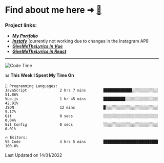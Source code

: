 # Find about me here ➜ [🧑](https://pauabella.dev)

### Project links:
- ***[My Portfolio](https://pauabella.dev)***
- ***[Instafy](https://instafy.me)*** (currently not working due to changes in the Instagram API)
- ***[GiveMeTheLyrics in Vue](https://lyrics.pauabella.dev)***
- ***[GiveMeTheLyrics in React](https://pauabella.dev/GiveMeTheLyrics)***

---
<!--START_SECTION:waka-->
![Code Time](http://img.shields.io/badge/Code%20Time-742%20hrs%2040%20mins-blue)

📊 **This Week I Spent My Time On** 

```text
💬 Programming Languages: 
JavaScript               2 hrs 7 mins        █████████████░░░░░░░░░░░░   51.86% 
Vue.js                   1 hr 45 mins        ██████████░░░░░░░░░░░░░░░   42.91% 
JSON                     12 mins             █░░░░░░░░░░░░░░░░░░░░░░░░   5.17% 
Git                      0 secs              ░░░░░░░░░░░░░░░░░░░░░░░░░   0.04% 
Git Config               0 secs              ░░░░░░░░░░░░░░░░░░░░░░░░░   0.01%

🔥 Editors: 
VS Code                  4 hrs 5 mins        █████████████████████████   100.0%

```


 Last Updated on 14/01/2022
<!--END_SECTION:waka-->
